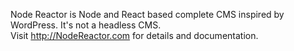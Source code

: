 Node Reactor is Node and React based complete CMS inspired by WordPress. It's not a headless CMS.
<br/> 
Visit <a href="https://nodereactor.com">http://NodeReactor.com</a> for details and documentation.